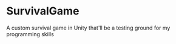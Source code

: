 # SurvivalGame
 A custom survival game in Unity that'll be a testing ground for my programming skills
